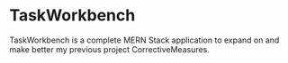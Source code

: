 # TaskWorkbench
TaskWorkbench is a complete MERN Stack application to expand on and make better my previous project CorrectiveMeasures. 
